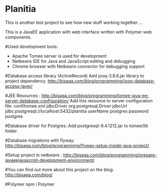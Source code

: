 # Planitia
This is another test project to see how new stuff working together ...

This is a JavaEE application with web interface written with Polymer web components.

#Used development tools:
- Apache Tomee server is used for development
- Netbeans IDE for Java and JavaScript editing and debugging
- Chrome browser with Netbeans connector for debugging support


#Database access library (ActiveRecord)
Add jooq-3.8.6.jar library to project dependency.
http://bisaga.com/blog/programming/jooq-database-access-layer/

#JEE Resources :
http://bisaga.com/blog/programming/tomee-java-ee-server-database-configuration/
Add this resource to server configuration file:  conf/tomee.xml
	<Resource id="jdbc/db" type="javax.sql.DataSource">
		jdbcDriver org.postgresql.Driver
		jdbcUrl jdbc:postgresql://localhost:5432/planitia
		userName postgres
		password postgres
	</Resource>	

#Database driver for Postgres:
Add postgresql-9.4.1212.jar to tomee/lib folder.

#Database migrations with flyway:
http://bisaga.com/blog/programming/flyway-setup-inside-java-project/

#Setup project in netbeans : 
http://bisaga.com/blog/programming/prepare-javaeejavascript-development-environment/


#You can find out more about this project on the blog: 
http://bisaga.com/blog/


#Polymer
npm i Polymer
